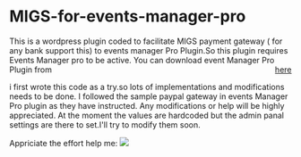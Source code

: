 # MIGS-for-events-manager-pro

This is a wordpress plugin coded to facilitate MIGS payment gateway ( for any bank support this) to events manager Pro Plugin.So this plugin requires Events Manager pro to be active.
You can download event Manager Pro Plugin from <a style="float:right;" href='https://eventsmanagerpro.com/gopro/'>here</a><br>


i first wrote this code as a try.so lots of implementations and modifications needs to be done.
I followed the sample paypal gateway in events Manager Pro plugin as they have instructed.
Any modifications or help will be highly appreciated.
At the moment the values are hardcoded but the admin panal settings are there to set.I'll try to modify them soon.

Appriciate the effort help me: <a href="https://www.paypal.com/cgi-bin/webscr?cmd=_s-xclick&hosted_button_id=V7CYQD2WJQBCQ&source=url"><img src="https://www.paypalobjects.com/en_US/i/btn/btn_donate_LG.gif"></a>



